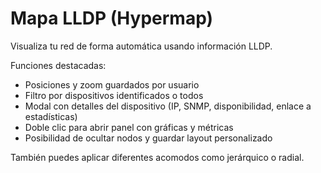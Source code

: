 # Mapa LLDP (Hypermap)

Visualiza tu red de forma automática usando información LLDP.

Funciones destacadas:
- Posiciones y zoom guardados por usuario
- Filtro por dispositivos identificados o todos
- Modal con detalles del dispositivo (IP, SNMP, disponibilidad, enlace a estadísticas)
- Doble clic para abrir panel con gráficas y métricas
- Posibilidad de ocultar nodos y guardar layout personalizado

También puedes aplicar diferentes acomodos como jerárquico o radial.
